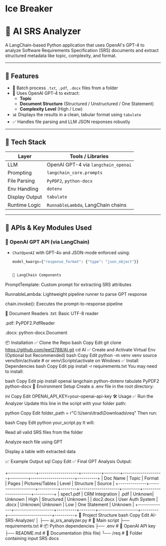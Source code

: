 # Ice Breaker
# 🧠 AI SRS Analyzer

A LangChain-based Python application that uses OpenAI's GPT-4 to analyze Software Requirements Specification (SRS) documents and extract structured metadata like topic, complexity, and format.

---

## 🚀 Features

- 📂 Batch process `.txt`, `.pdf`, `.docx` files from a folder
- 🤖 Uses OpenAI GPT-4 to extract:
  - **Topic**
  - **Document Structure** (Structured / Unstructured / One Statement)
  - **Complexity Level** (High / Low)
- 📊 Displays the results in a clean, tabular format using `tabulate`
- ✅ Handles file parsing and LLM JSON responses robustly

---

## 🧰 Tech Stack

| Layer          | Tools / Libraries                  |
|----------------|------------------------------------|
| LLM            | OpenAI GPT-4 via `langchain_openai` |
| Prompting      | `langchain_core.prompts`           |
| File Parsing   | `PyPDF2`, `python-docx`            |
| Env Handling   | `dotenv`                           |
| Display Output | `tabulate`                         |
| Runtime Logic  | `RunnableLambda`, LangChain chains |

---

## 🧠 APIs & Key Modules Used

### 🔹 OpenAI GPT API (via LangChain)
- `ChatOpenAI` with GPT-4o and JSON-mode enforced using:
  ```python
  model_kwargs={"response_format": {"type": "json_object"}}


  🔹 LangChain Components
PromptTemplate: Custom prompt for extracting SRS attributes

RunnableLambda: Lightweight pipeline runner to parse GPT response

chain.invoke(): Executes the prompt-to-response pipeline

🔹 Document Readers
.txt: Basic UTF-8 reader

.pdf: PyPDF2.PdfReader

.docx: python-docx.Document

📦 Installation
✅ Clone the Repo
bash
Copy
Edit
git clone https://github.com/jeet2788/AI.git
cd AI
✅ Create and Activate Virtual Env (Optional but Recommended)
bash
Copy
Edit
python -m venv venv
source venv/bin/activate   # or venv\Scripts\activate on Windows
✅ Install Dependencies
bash
Copy
Edit
pip install -r requirements.txt
You may need to install:

bash
Copy
Edit
pip install openai langchain python-dotenv tabulate PyPDF2 python-docx
🔐 Environment Setup
Create a .env file in the root directory:

ini
Copy
Edit
OPENAI_API_KEY=your-openai-api-key
🛠️ Usage
✅ Run the Analyzer
Update this line in the script with your folder path:

python
Copy
Edit
folder_path = r"C:\Users\itrad\Downloads\req"
Then run:

bash
Copy
Edit
python your_script.py
It will:

Read all valid SRS files from the folder

Analyze each file using GPT

Display a table with extracted data

📈 Example Output
sql
Copy
Edit
✅ Final GPT Analysis Output:

+--------------+--------------------+----------+--------+--------------------+---------+----------------------+----------+
| Doc Name     | Topic              | Format   | Pages  | Pictures/Tables    | Level   | Structure            | Source   |
+--------------+--------------------+----------+--------+--------------------+---------+----------------------+----------+
| spec1.pdf    | CRM Integration    | .pdf     | Unknown| Unknown            | High    | Structured           | Unknown  |
| doc2.docx    | User Auth System   | .docx    | Unknown| Unknown            | Low     | One Statement        | Unknown  |
+--------------+--------------------+----------+--------+--------------------+---------+----------------------+----------+
📂 Project Structure
bash
Copy
Edit
AI-SRS-Analyzer/
│
├── ai_srs_analyzer.py         # 🔧 Main script
├── requirements.txt           # 📦 Python dependencies
├── .env                       # 🔐 OpenAI API key
├── README.md                  # 📄 Documentation (this file)
└── /req                       # 📂 Folder containing input SRS docs

